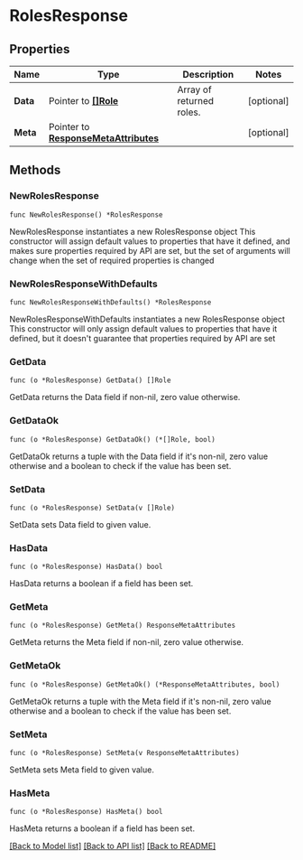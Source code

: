 # RolesResponse

## Properties

Name | Type | Description | Notes
------------ | ------------- | ------------- | -------------
**Data** | Pointer to [**[]Role**](Role.md) | Array of returned roles. | [optional] 
**Meta** | Pointer to [**ResponseMetaAttributes**](ResponseMetaAttributes.md) |  | [optional] 

## Methods

### NewRolesResponse

`func NewRolesResponse() *RolesResponse`

NewRolesResponse instantiates a new RolesResponse object
This constructor will assign default values to properties that have it defined,
and makes sure properties required by API are set, but the set of arguments
will change when the set of required properties is changed

### NewRolesResponseWithDefaults

`func NewRolesResponseWithDefaults() *RolesResponse`

NewRolesResponseWithDefaults instantiates a new RolesResponse object
This constructor will only assign default values to properties that have it defined,
but it doesn't guarantee that properties required by API are set

### GetData

`func (o *RolesResponse) GetData() []Role`

GetData returns the Data field if non-nil, zero value otherwise.

### GetDataOk

`func (o *RolesResponse) GetDataOk() (*[]Role, bool)`

GetDataOk returns a tuple with the Data field if it's non-nil, zero value otherwise
and a boolean to check if the value has been set.

### SetData

`func (o *RolesResponse) SetData(v []Role)`

SetData sets Data field to given value.

### HasData

`func (o *RolesResponse) HasData() bool`

HasData returns a boolean if a field has been set.

### GetMeta

`func (o *RolesResponse) GetMeta() ResponseMetaAttributes`

GetMeta returns the Meta field if non-nil, zero value otherwise.

### GetMetaOk

`func (o *RolesResponse) GetMetaOk() (*ResponseMetaAttributes, bool)`

GetMetaOk returns a tuple with the Meta field if it's non-nil, zero value otherwise
and a boolean to check if the value has been set.

### SetMeta

`func (o *RolesResponse) SetMeta(v ResponseMetaAttributes)`

SetMeta sets Meta field to given value.

### HasMeta

`func (o *RolesResponse) HasMeta() bool`

HasMeta returns a boolean if a field has been set.


[[Back to Model list]](../README.md#documentation-for-models) [[Back to API list]](../README.md#documentation-for-api-endpoints) [[Back to README]](../README.md)


